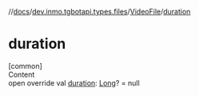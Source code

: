 //[docs](../../../index.md)/[dev.inmo.tgbotapi.types.files](../index.md)/[VideoFile](index.md)/[duration](duration.md)



# duration  
[common]  
Content  
open override val [duration](duration.md): [Long](https://kotlinlang.org/api/latest/jvm/stdlib/kotlin/-long/index.html)? = null  



